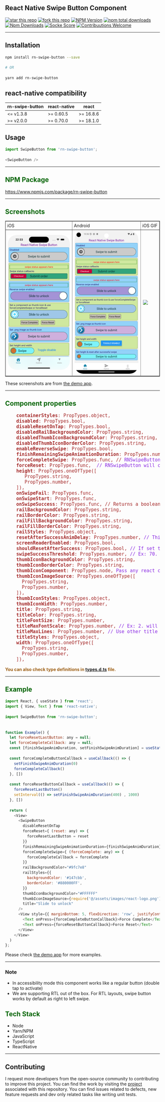 ## React Native Swipe Button Component 
[![star this repo](https://img.shields.io/github/stars/UdaySravanK/RNSwipeButton?style=flat-square&labelColor=purple)](https://github.com/UdaySravanK/RNSwipeButton)
[![fork this repo](https://img.shields.io/github/forks/UdaySravanK/RNSwipeButton?style=flat-square&labelColor=purple)](https://github.com/UdaySravanK/RNSwipeButton)
[![NPM Version](https://img.shields.io/npm/v/rn-swipe-button.svg?style=flat-square)](https://www.npmjs.com/package/rn-swipe-button)
[![npm total downloads](https://img.shields.io/npm/dt/rn-swipe-button.svg)](https://www.npmjs.com/package/rn-swipe-button)
[![Npm Downloads](https://img.shields.io/npm/dm/rn-swipe-button.svg)](https://www.npmjs.com/package/rn-swipe-button)
[![Socke Score](https://socket.dev/api/badge/npm/package/rn-swipe-button/2.0.0#1731228050357)](https://socket.dev/npm/package/rn-swipe-button)
[![Contribuutions Welcome](https://img.shields.io/badge/contributions-welcome-brightgreen.svg?style=flat&labelColor=darkgreen)](https://github.com/UdaySravanK/RNSwipeButton/blob/master/CONTRIBUTING.md)


<hr>

## Installation 

```bash
npm install rn-swipe-button --save

# OR

yarn add rn-swipe-button

```

## react-native compatibility

|rn-swipe-button|react-native|  react  |
|---------------|------------|---------|
|   <= v1.3.8   |  >= 0.60.5 | >= 16.8.6|
|   >= v2.0.0   |  >= 0.70.0 | >= 18.1.0|

## Usage
```js
import SwipeButton from 'rn-swipe-button'; 

<SwipeButton />
```

<hr>
<div>
  <h2 style="color:darkgreen;">NPM Package</h2>
  <a href="https://www.npmjs.com/package/rn-swipe-button">https://www.npmjs.com/package/rn-swipe-button</a>
</div>
<hr>
<div>
  <h2 style="color:darkgreen;">Screenshots</h2>
  <table border>
	<tr">
	  <td style="padding: 5px;"><span>iOS</span></td>
	  <td style="padding: 5px;"><span>Android</span></td>
  	<td style="padding: 5px;"><span>iOS GIF</span></td>
	</tr>
	<tr>
    <td>
      <img src="https://github.com/UdaySravanK/RNSwipeButtonDemo/blob/main/assets/images/rn-swipe-button-ios.png" width="260" style="margin-right: 30px;"/>
    </td>
    <td>
      <img src="https://github.com/UdaySravanK/RNSwipeButtonDemo/blob/main/assets/images/rn-swipe-button.png" style="margin-right: 30px;" width="260"/>
    </td>
    <td>
      <img src="https://github.com/UdaySravanK/RNSwipeButtonDemo/blob/main/assets/images/rn-swipe-button.gif" style="margin-right: 30px;" width="260"/>
    </td>
	</tr>
  </table>
  <p>These screenshots are from <a href="https://github.com/UdaySravanK/RNSwipeButtonDemo.git" target="_blank">the demo app</a>.</p>
</div>
<hr>

<h2 style="color:darkgreen;">Component properties</h2>
<pre style="font-size: 15px; color: brown;">
    <b>containerStyles</b>: PropTypes.object,
    <b>disabled</b>: PropTypes.bool,
    <b>disableResetOnTap</b>: PropTypes.bool,
    <b>disabledRailBackgroundColor</b>: PropTypes.string,
    <b>disabledThumbIconBackgroundColor</b>: PropTypes.string,
    <b>disabledThumbIconBorderColor</b>: PropTypes.string,
    <b>enableReverseSwipe</b>: PropTypes.bool,
    <b>finishRemainingSwipeAnimationDuration</b>: PropTypes.number,
    <b>forceCompleteSwipe</b>: PropTypes.func, // <span style="color: blueviolet">RNSwipeButton will call this function by passing a  function as an argument. Calling the returned function will force complete the swipe.</span>
    <b>forceReset</b>: PropTypes.func, <span style="color: blueviolet"> // RNSwipeButton will call this function by passing a "reset" function as an argument. Calling "reset" will reset the swipe thumb.</span>
    <b>height</b>: PropTypes.oneOfType([
       PropTypes.string,
       PropTypes.number,
    ]),
    <b>onSwipeFail</b>: PropTypes.func,
    <b>onSwipeStart</b>: PropTypes.func,
    <b>onSwipeSuccess</b>: PropTypes.func, // Returns a boolean to indicate the swipe completed with real gesture or forceCompleteSwipe was called
    <b>railBackgroundColor</b>: PropTypes.string,
    <b>railBorderColor</b>: PropTypes.string,
    <b>railFillBackgroundColor</b>: PropTypes.string,
    <b>railFillBorderColor</b>: PropTypes.string,
    <b>railStyles</b>: PropTypes.object,
    <b>resetAfterSuccessAnimDelay</b>: PropTypes.number, <span style="color: blueviolet">// This is delay before resetting the button after successful swipe When shouldResetAfterSuccess = true </span>
    <b>screenReaderEnabled</b>: PropTypes.bool,
    <b>shouldResetAfterSuccess</b>: PropTypes.bool, <span style="color: blueviolet">// If set to true, buttun resets automatically after swipe success with default delay of 1000ms</span>
    <b>swipeSuccessThreshold</b>: PropTypes.number, <span style="color: blueviolet">// Ex: 70. Swipping 70% will be considered as successful swipe</span>
    <b>thumbIconBackgroundColor</b>: PropTypes.string,
    <b>thumbIconBorderColor</b>: PropTypes.string,
    <b>thumbIconComponent</b>: PropTypes.node, <span style="color: blueviolet">Pass any react component to replace swipable thumb icon</span>
    <b>thumbIconImageSource</b>: PropTypes.oneOfType([
      PropTypes.string,
      PropTypes.number,
    ]),
    <b>thumbIconStyles</b>: PropTypes.object,
    <b>thumbIconWidth</b>: PropTypes.number,
    <b>title</b>: PropTypes.string,
    <b>titleColor</b>: PropTypes.string,
    <b>titleFontSize</b>: PropTypes.number,
    <b>titleMaxFontScale</b>: PropTypes.number, <span style="color: blueviolet">// Ex: 2. will limit font size increasing to 200% when user increases font size in device properties</span>
    <b>titleMaxLines</b>: PropTypes.number, <span style="color: blueviolet">// Use other title related props for additional UI customization</span>
    <b>titleStyles</b>: PropTypes.object,
    <b>width</b>: PropTypes.oneOfType([
      PropTypes.string,
      PropTypes.number,
    ]),
</pre>

<p style="color:#9c5d12; font-weight: bold;">You can also check type definitions in <a href="https://github.com/UdaySravanK/RNSwipeButton/blob/master/types.d.ts">types.d.ts</a> file.<p>

<hr>
<h2 style="color:darkgreen;">Example</h2>

```js
import React, { useState } from 'react';
import { View, Text } from 'react-native';

import SwipeButton from 'rn-swipe-button';


function Example() {
  let forceResetLastButton: any = null;
  let forceCompleteCallback: any = null;
  const [finishSwipeAnimDuration, setFinishSwipeAnimDuration] = useState(400)
  
  const forceCompleteButtonCallback = useCallback(() => {
    setFinishSwipeAnimDuration(0)
    forceCompleteCallback()
  }, [])

  const forceResetButtonCallback = useCallback(() => {
    forceResetLastButton()
    setInterval(() => setFinishSwipeAnimDuration(400) , 1000)
  }, [])
  
  return (
    <View>
      <SwipeButton
        disableResetOnTap
        forceReset={ (reset: any) => {
          forceResetLastButton = reset
        }}
        finishRemainingSwipeAnimationDuration={finishSwipeAnimDuration}
        forceCompleteSwipe={ (forceComplete: any) => {
          forceCompleteCallback = forceComplete
        }}
        railBackgroundColor="#9fc7e8"
        railStyles={{
          backgroundColor: '#147cbb',
          borderColor: '#880000FF',
        }}
        thumbIconBackgroundColor="#FFFFFF"
        thumbIconImageSource={require('@/assets/images/react-logo.png')}
        title="Slide to unlock"
      />
      <View style={{ marginBottom: 5, flexDirection: 'row', justifyContent: 'center' }}>
        <Text onPress={forceCompleteButtonCallback}>Force Complete</Text>
        <Text onPress={forceResetButtonCallback}>Force Reset</Text>
      </View>
    </View>
  )
};
```

<p>Please check <a href="https://github.com/UdaySravanK/RNSwipeButtonDemo/blob/main/app/(tabs)/index.tsx" target="_blank">the demo app</a> for more examples.</p>

<hr/>

### Note 
<ul>
  <li>In accessibility mode this component works like a regular button (double tap to activate)</li>
  <li>We are supporting RTL out of the box. For RTL layouts, swipe button works by default as right to left swipe.</li>
</ul>

<h2 style="color:darkgreen;">Tech Stack</h2>
<ul>
<li>Node</li>
<li>Yarn/NPM</li>
<li>JavaScript</li>
<li>TypeScript</li>
<li>ReactNative</li>
</ul>

<hr>

## Contributing
I request more developers from the open-source community to contributing to improve this project. You can find the work by visiting the [project](https://github.com/users/UdaySravanK/projects/1) associated with this repository. You can find issues related to defects, new feature requests and dev only related tasks like writing unit tests. 
